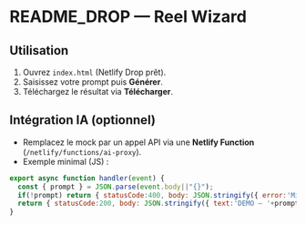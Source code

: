 # README_DROP — Reel Wizard

## Utilisation
1. Ouvrez `index.html` (Netlify Drop prêt).
2. Saisissez votre prompt puis **Générer**.
3. Téléchargez le résultat via **Télécharger**.

## Intégration IA (optionnel)
- Remplacez le mock par un appel API via une **Netlify Function** (`/netlify/functions/ai-proxy`).
- Exemple minimal (JS) :
```js
export async function handler(event) {
  const { prompt } = JSON.parse(event.body||"{}");
  if(!prompt) return { statusCode:400, body: JSON.stringify({ error:'Missing prompt' }) };
  return { statusCode:200, body: JSON.stringify({ text:'DEMO — '+prompt }) };
}
```
